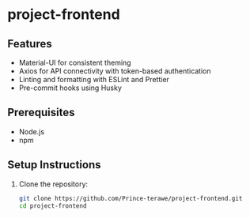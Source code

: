 # project-frontend

## Features
- Material-UI for consistent theming
- Axios for API connectivity with token-based authentication
- Linting and formatting with ESLint and Prettier
- Pre-commit hooks using Husky

## Prerequisites
- Node.js 
- npm 

## Setup Instructions
1. Clone the repository:
   ```bash
   git clone https://github.com/Prince-terawe/project-frontend.git
   cd project-frontend
